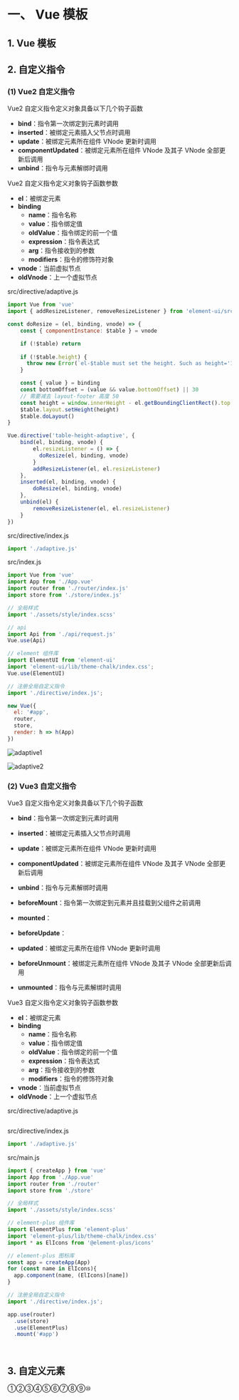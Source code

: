 # 一、 Vue 模板

## 1. Vue 模板

## 2. 自定义指令

### (1) Vue2 自定义指令

Vue2 自定义指令定义对象具备以下几个钩子函数

* **bind**：指令第一次绑定到元素时调用
* **inserted**：被绑定元素插入父节点时调用
* **update**：被绑定元素所在组件 VNode 更新时调用
* **componentUpdated**：被绑定元素所在组件 VNode 及其子 VNode 全部更新后调用
* **unbind**：指令与元素解绑时调用

Vue2 自定义指令定义对象钩子函数参数

* **el**：被绑定元素
* **binding**
  * **name**：指令名称
  * **value**：指令绑定值
  * **oldValue**：指令绑定的前一个值
  * **expression**：指令表达式
  * **arg**：指令接收到的参数
  * **modifiers**：指令的修饰符对象
* **vnode**：当前虚拟节点
* **oldVnode**：上一个虚拟节点

src/directive/adaptive.js

```js
import Vue from 'vue'
import { addResizeListener, removeResizeListener } from 'element-ui/src/utils/resize-event'

const doResize = (el, binding, vnode) => {
    const { componentInstance: $table } = vnode

    if (!$table) return
  
    if (!$table.height) {
      throw new Error(`el-$table must set the height. Such as height='100px'`)
    }

    const { value } = binding
    const bottomOffset = (value && value.bottomOffset) || 30
    // 需要减去 layout-footer 高度 50
    const height = window.innerHeight - el.getBoundingClientRect().top - 50 - bottomOffset
    $table.layout.setHeight(height)
    $table.doLayout()
}

Vue.directive('table-height-adaptive', {
    bind(el, binding, vnode) {
        el.resizeListener = () => {
          doResize(el, binding, vnode)
        }
        addResizeListener(el, el.resizeListener)
    },
    inserted(el, binding, vnode) {
        doResize(el, binding, vnode)
    },
    unbind(el) {
        removeResizeListener(el, el.resizeListener)
    }
})
```

src/directive/index.js

```js
import './adaptive.js'
```

src/index.js

```js
import Vue from 'vue'
import App from './App.vue'
import router from './router/index.js'
import store from './store/index.js'

// 全局样式
import './assets/style/index.scss'

// api
import Api from './api/request.js'
Vue.use(Api)

// element 组件库
import ElementUI from 'element-ui'
import 'element-ui/lib/theme-chalk/index.css';
Vue.use(ElementUI)

// 注册全局自定义指令
import './directive/index.js';

new Vue({
  el: '#app',
  router,
  store,
  render: h => h(App)
})
```

![adaptive1]()

![adaptive2]()

### (2) Vue3 自定义指令

Vue3 自定义指令定义对象具备以下几个钩子函数

* **bind**：指令第一次绑定到元素时调用
* **inserted**：被绑定元素插入父节点时调用
* **update**：被绑定元素所在组件 VNode 更新时调用
* **componentUpdated**：被绑定元素所在组件 VNode 及其子 VNode 全部更新后调用
* **unbind**：指令与元素解绑时调用

* **beforeMount**：指令第一次绑定到元素并且挂载到父组件之前调用
* **mounted**：
* **beforeUpdate**：
* **updated**：被绑定元素所在组件 VNode 更新时调用
* **beforeUnmount**：被绑定元素所在组件 VNode 及其子 VNode 全部更新后调用
* **unmounted**：指令与元素解绑时调用

Vue3 自定义指令定义对象钩子函数参数

* **el**：被绑定元素
* **binding**
  * **name**：指令名称
  * **value**：指令绑定值
  * **oldValue**：指令绑定的前一个值
  * **expression**：指令表达式
  * **arg**：指令接收到的参数
  * **modifiers**：指令的修饰符对象
* **vnode**：当前虚拟节点
* **oldVnode**：上一个虚拟节点

src/directive/adaptive.js

```js

```

src/directive/index.js

```js
import './adaptive.js'
```

src/main.js

```js
import { createApp } from 'vue'
import App from './App.vue'
import router from './router'
import store from './store'

// 全局样式
import './assets/style/index.scss'

// element-plus 组件库
import ElementPlus from 'element-plus'
import 'element-plus/lib/theme-chalk/index.css'
import * as ElIcons from '@element-plus/icons'

// element-plus 图标库
const app = createApp(App)
for (const name in ElIcons){
  app.component(name, (ElIcons)[name])
}

// 注册全局自定义指令
import './directive/index.js';

app.use(router)
  .use(store)
  .use(ElementPlus)
  .mount('#app')
```



![]()

![]()

## 3. 自定义元素



①②③④⑤⑥⑦⑧⑨⑩
